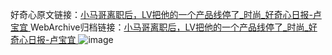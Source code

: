 好奇心原文链接：[小马哥离职后，LV把他的一个产品线停了_时尚_好奇心日报-卢宝宜 ](https://www.qdaily.com/articles/12344.html)
WebArchive归档链接：[小马哥离职后，LV把他的一个产品线停了_时尚_好奇心日报-卢宝宜 ](http://web.archive.org/web/20190623172606/https://www.qdaily.com/articles/12344.html)
![image](http://ww3.sinaimg.cn/large/007d5XDply1g3wjortbtcj30u03wu7wh)